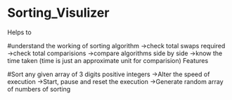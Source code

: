 # Sorting_Visulizer
Helps to

#understand the working of sorting algorithm
->check total swaps required
->check total comparisions
->compare algorithms side by side
->know the time taken (time is just an approximate unit for comparision)
Features

#Sort any given array of 3 digits positive integers
->Alter the speed of execution
->Start, pause and reset the execution
->Generate random array of numbers of sorting
